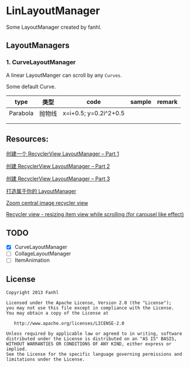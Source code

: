 # LinLayoutManager

Some LayoutManager created by fanhl.

## LayoutManagers

### 1. CurveLayoutManager

A linear LayoutManger can scroll by any `Curves`.

Some default Curve.

| type | 类型 | code | sample | remark |
|---|---|---|---|---|
| Parabola | 抛物线 | x=i+0.5; y=0.2i^2+0.5 |   |   |
|   |   |   |   |   |
|   |   |   |   |   |

## Resources:

 [创建一个 RecyclerView LayoutManager – Part 1](https://github.com/hehonghui/android-tech-frontier/blob/master/issue-9/%E5%88%9B%E5%BB%BA-RecyclerView-LayoutManager-Part-1.md)

[创建 RecyclerView LayoutManager – Part 2](https://github.com/hehonghui/android-tech-frontier/blob/master/issue-13/%E5%88%9B%E5%BB%BA-RecyclerView-LayoutManager-Part-2.md)

[创建 RecyclerView LayoutManager – Part 3](https://github.com/hehonghui/android-tech-frontier/blob/master/issue-13/%E5%88%9B%E5%BB%BA-RecyclerView-LayoutManager-Part-3.md)

[打造属于你的 LayoutManager](https://www.jianshu.com/p/08d998d047d8)

[Zoom central image recycler view](https://stackoverflow.com/questions/35309710/zoom-central-image-recycler-view/35311728#35311728)

[Recycler view - resizing item view while scrolling (for carousel like effect)](https://stackoverflow.com/questions/41307578/recycler-view-resizing-item-view-while-scrolling-for-carousel-like-effect)

## TODO

- [x] CurveLayoutManager
- [ ] CollageLayoutManager
- [ ] ItemAnimation

## License

    Copyright 2013 Fanhl

    Licensed under the Apache License, Version 2.0 (the "License");
    you may not use this file except in compliance with the License.
    You may obtain a copy of the License at

       http://www.apache.org/licenses/LICENSE-2.0

    Unless required by applicable law or agreed to in writing, software
    distributed under the License is distributed on an "AS IS" BASIS,
    WITHOUT WARRANTIES OR CONDITIONS OF ANY KIND, either express or implied.
    See the License for the specific language governing permissions and
    limitations under the License.